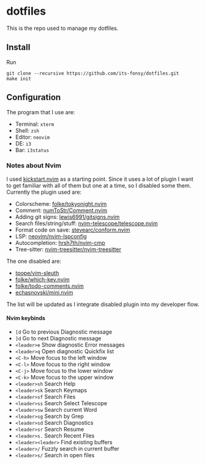 # dotfiles
This is the repo used to manage my dotfiles.

## Install
Run

	git clone --recursive https://github.com/its-fonsy/dotfiles.git
	make init

## Configuration
The program that I use are:

- Terminal: `xterm` 
- Shell: `zsh`
- Editor: `neovim`
- DE: `i3`
- Bar: `i3status` 

### Notes about Nvim

I used [kickstart.nvim](https://github.com/nvim-lua/kickstart.nvim) as a
starting point. Since it uses a lot of plugin I want to get familiar with all
of them but one at a time, so I disabled some them. Currently the plugin used
are:

- Colorscheme: [folke/tokyonight.nvim](https://github.com/folke/tokyonight.nvim)
- Comment: [numToStr/Comment.nvim](https://github.com/numToStr/Comment.nvim)
- Adding git signs: [lewis6991/gitsigns.nvim](https://github.com/lewis6991/gitsigns.nvim)
- Search files/string/stuff: [nvim-telescope/telescope.nvim](https://github.com/nvim-telescope/telescope.nvim)
- Format code on save: [stevearc/conform.nvim](https://github.com/stevearc/conform.nvim)
- LSP: [neovim/nvim-lspconfig](https://github.com/neovim/nvim-lspconfig)
- Autocompletion: [hrsh7th/nvim-cmp](https://github.com/hrsh7th/nvim-cmp)
- Tree-sitter: [nvim-treesitter/nvim-treesitter](https://github.com/nvim-treesitter/nvim-treesitter)

The one disabled are:

- [tpope/vim-sleuth](https://github.com/tpope/vim-sleuth)
- [folke/which-key.nvim](https://github.com/folke/which-key.nvim)
- [folke/todo-comments.nvim](https://github.com/folke/todo-comments.nvim)
- [echasnovski/mini.nvim](https://github.com/echasnovski/mini.nvim)

The list will be updated as I integrate disabled plugin into my developer flow.

#### Nvim keybinds

- `[d` Go to previous Diagnostic message
- `]d` Go to next Diagnostic message
- `<leader>e` Show diagnostic Error messages
- `<leader>q` Open diagnostic Quickfix list
- `<C-h>` Move focus to the left window
- `<C-l>` Move focus to the right window
- `<C-j>` Move focus to the lower window
- `<C-k>` Move focus to the upper window
- `<leader>sh` Search Help
- `<leader>sk` Search Keymaps
- `<leader>sf` Search Files
- `<leader>ss` Search Select Telescope
- `<leader>sw` Search current Word
- `<leader>sg` Search by Grep
- `<leader>sd` Search Diagnostics
- `<leader>sr` Search Resume
- `<leader>s.` Search Recent Files
- `<leader><leader>` Find existing buffers
- `<leader>/` Fuzzly search in current buffer
- `<leader>s/` Search in open files
